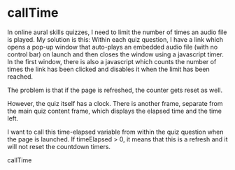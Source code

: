 callTime
========
In online aural skills quizzes, I need to limit the number of times an audio file is played.
My solution is this:
Within each quiz question, I have a link which opens a pop-up window that auto-plays an embedded audio file (with no control bar) on launch and then closes the window using a javascript timer.
In the first window, there is also a javascript which counts the number of times the link has been clicked and disables it when the limit has been reached.

The problem is that if the page is refreshed, the counter gets reset as well.

However, the quiz itself has a clock.  There is another frame, separate from the main quiz content frame, which displays the elapsed time and the time left. 

I want to call this time-elapsed variable from within the quiz question when the page is launched.  If timeElapsed > 0, it means that this is a refresh and it will not reset the countdown timers.


callTime
